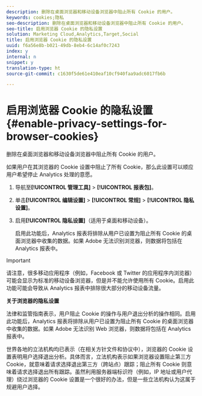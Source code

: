 ```yaml
---
description: 删除在桌面浏览器和移动设备浏览器中阻止所有 Cookie 的用户。
keywords: cookies;隐私
seo-description: 删除在桌面浏览器和移动设备浏览器中阻止所有 Cookie 的用户。
seo-title: 启用浏览器 Cookie 的隐私设置
solution: Marketing Cloud,Analytics,Target,Social
title: 启用浏览器 Cookie 的隐私设置
uuid: f6a56e8b-b021-49db-8eb4-6c14af0c7243
index: y
internal: n
snippet: y
translation-type: ht
source-git-commit: c1630f5de61e410eaf10cf940faa9adc6017fb6b

---
```



# 启用浏览器 Cookie 的隐私设置{#enable-privacy-settings-for-browser-cookies}

删除在桌面浏览器和移动设备浏览器中阻止所有 Cookie 的用户。

如果用户在其浏览器的 Cookie 设置中阻止了所有 Cookie，那么此设置可以顺应用户希望停止 Analytics 处理的意愿。

1. 导航至&#x200B;**[!UICONTROL 管理工具]** &gt; **[!UICONTROL 报表包]**。
1. 单击&#x200B;**[!UICONTROL 编辑设置]** &gt; **[!UICONTROL 常规]** &gt; **[!UICONTROL 隐私设置]**。
1. 启用&#x200B;**[!UICONTROL 隐私设置]**（适用于桌面和移动设备）。

   启用此功能后，Analytics 报表将排除从用户已设置为阻止所有 Cookie 的桌面浏览器中收集的数据。如果 Adobe 无法识别浏览器，则数据将包括在 Analytics 报表中。

>[!IMPORTANT]
>
>请注意，很多移动应用程序（例如，Facebook 或 Twitter 的应用程序内浏览器）可能会显示为标准的移动设备浏览器，但是并不能允许使用所有 Cookie。启用此功能可能会导致从 Analytics 报表中排除很大部分的移动设备流量。

**关于浏览器的隐私设置**

法律和监管指南表示，用户阻止 Cookie 的操作与用户退出分析的操作相同。启用此功能后，Analytics 报表将排除从用户已设置为阻止所有 Cookie 的桌面浏览器中收集的数据。如果 Adobe 无法识别 Web 浏览器，则数据将包括在 Analytics 报表中。

世界各地的立法机构均已表示（在相关方针文件和协议中），浏览器的 Cookie 设置表明用户选择退出分析。具体而言，立法机构表示如果浏览器设置阻止第三方 Cookie，就意味着请求选择退出第三方（跨站点）跟踪；阻止所有 Cookie 则意味着请求选择退出所有跟踪。虽然利用服务器端标识符（例如，IP 地址或用户代理）绕过浏览器的 Cookie 设置是一个很好的办法，但是一些立法机构认为这属于规避用户选择。

<!--
<p>Awaiting content from Vinay May 20 2015 </p>
<p>https://wiki.corp.adobe.com/display/omtrcache/Inferred+Opt+Out </p>
<p>https://wiki.corp.adobe.com/display/omtrplatform/Auto-opt-out+For+Users+Who+Block+Cookies </p>
-->

